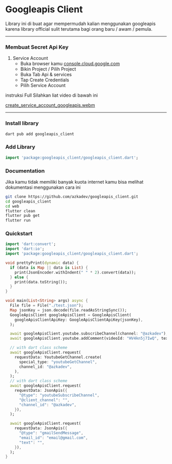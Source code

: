 # Googleapis Client

Library ini di buat agar mempermudah kalian menggunakan googleapis karena library official sulit terutama bagi orang baru / awam / pemula.

---
### Membuat Secret Api Key

1. Service Account
   - Buka browser kamu [console.cloud.google.com](https://console.cloud.google.com)
   - Bikin Project / Pilih Project
   - Buka Tab Api & services
   - Tap Create Credentials
   - Pilih Service Account
  
instruksi Full Silahkan liat video di bawah ini

[create_service_account_googleapis.webm](https://github.com/azkadev/googleapis_client/assets/82513502/bd8b5fca-3329-4f71-ab66-8705727a149e)




---

### Install library

```bash
dart pub add googleapis_client
```
### Add Library

```dart
import 'package:googleapis_client/googleapis_client.dart';
```

### Documentation

Jika kamu tidak memiliki banyak kuota internet kamu bisa melihat dokumentasi menggunakan cara ini


```bash
git clone https://github.com/azkadev/googleapis_client.git
cd googleapis_client
cd web
flutter clean
flutter pub get
flutter run
```

### Quickstart
```dart
import 'dart:convert';
import 'dart:io';
import 'package:googleapis_client/googleapis_client.dart';

void prettyPrint(dynamic data) {
  if (data is Map || data is List) {
    print(JsonEncoder.withIndent(" " * 2).convert(data));
  } else {
    print(data.toString());
  }
}

void main(List<String> args) async {
  File file = File("./test.json");
  Map jsonKey = json.decode(file.readAsStringSync());
  GoogleApisClient googleApisClient = GoogleApisClient(
    googleApisClientApiKey: GoogleApisClientApiKey(jsonKey),
  );

  await googleApisClient.youtube.subscribeChannel(channel: "@azkadev");
  await googleApisClient.youtube.addComment(videoId: "HV4kn5j7IwQ", text: "Hai ini pesan automatis");

  // with dart class scheme
  await googleApisClient.request(
    requestData: YoutubeGetChannel.create(
      special_type: "youtubeGetChannel",
      channel_id: "@azkadev",
    ),
  );
  // with dart class scheme
  await googleApisClient.request(
    requestData: JsonApis({
      "@type": "youtubeSubscribeChannel",
      "@client_channel": "",
      "channel_id": "@azkadev",
    }),
  );

  await googleApisClient.request(
    requestData: JsonApis({
      "@type": "gmailSendMessage",
      "email_id": "email@gmail.com",
      "text": "",
    }),
  );
}
```